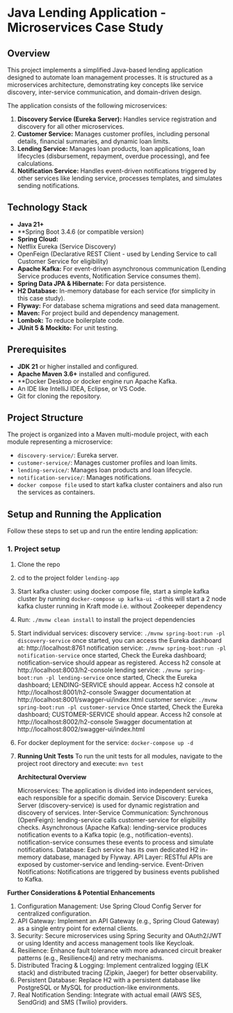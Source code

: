 # Java Lending Application - Microservices Case Study

## Overview

This project implements a simplified Java-based lending application designed to automate loan management processes. 
It is structured as a microservices architecture, demonstrating key concepts like service discovery, inter-service communication, and domain-driven design.

The application consists of the following microservices:
1.  **Discovery Service (Eureka Server):** Handles service registration and discovery for all other microservices.
2.  **Customer Service:** Manages customer profiles, including personal details, financial summaries, and dynamic loan limits.
3.  **Lending Service:** Manages loan products, loan applications, loan lifecycles (disbursement, repayment, overdue processing), and fee calculations.
4.  **Notification Service:** Handles event-driven notifications triggered by other services like lending service, processes templates, and simulates sending notifications.

## Technology Stack

*   **Java 21+**
*   **Spring Boot 3.4.6 (or compatible version)
*   **Spring Cloud:**
   *   Netflix Eureka (Service Discovery)
   *   OpenFeign (Declarative REST Client - used by Lending Service to call Customer Service for eligibility)
*   **Apache Kafka:** For event-driven asynchronous communication (Lending Service produces events, Notification Service consumes them).
*   **Spring Data JPA & Hibernate:** For data persistence.
*   **H2 Database:** In-memory database for each service (for simplicity in this case study).
*   **Flyway:** For database schema migrations and seed data management.
*   **Maven:** For project build and dependency management.
*   **Lombok:** To reduce boilerplate code.
*   **JUnit 5 & Mockito:** For unit testing.

## Prerequisites

*   **JDK 21** or higher installed and configured.
*   **Apache Maven 3.6+** installed and configured.
*   **Docker Desktop or docker engine run Apache Kafka.
*   An IDE like IntelliJ IDEA, Eclipse, or VS Code.
*   Git for cloning the repository.

## Project Structure

The project is organized into a  Maven multi-module project, with each module representing a microservice:

*   `discovery-service/`: Eureka server.
*   `customer-service/`: Manages customer profiles and loan limits.
*   `lending-service/`: Manages loan products and loan lifecycle.
*   `notification-service/`: Manages notifications.
*    `docker compose file` used to start kafka cluster containers and also run the services as containers.

## Setup and Running the Application

Follow these steps to set up and run the entire lending application:

### 1. Project setup

1. Clone the repo
2. cd to the project folder `lending-app`
3. Start kafka cluster:
    using docker compose file, start a simple kafka cluster by running `docker-compose up kafka-ui -d` this will start a 2 node kafka cluster
    running in Kraft mode i.e. without Zookeeper dependency
4. Run: `./mvnw clean install` to install the project dependencies
5. Start individual services:
   discovery service: `./mvnw spring-boot:run -pl discovery-service` once started, you can access the Eureka dashboard at: http://localhost:8761
   notification service: `./mvnw spring-boot:run -pl notification-service` 
                       once started, Check the Eureka dashboard; notification-service should appear as registered.
                       Access h2 console at http://localhost:8003/h2-console
   lending service: `./mvnw spring-boot:run -pl lending-service`
                       once started, Check the Eureka dashboard; LENDING-SERVICE should appear.
                       Access h2 console at http://localhost:8001/h2-console
                       Swagger documentation at http://localhost:8001/swagger-ui/index.html
   customer service: `./mvnw spring-boot:run -pl customer-service`
                     Once started, Check the Eureka dashboard; CUSTOMER-SERVICE should appear.
                     Access h2 console at http://localhost:8002/h2-console
                     Swagger documentation at http://localhost:8002/swagger-ui/index.html

6. For docker deployment for the service: `docker-compose up -d`
7. **Running Unit Tests**
   To run the unit tests for all modules, navigate to the project root directory and execute:
   `mvn test`


   **Architectural Overview**

   Microservices: The application is divided into independent services, each responsible for a specific domain.
   Service Discovery: Eureka Server (discovery-service) is used for dynamic registration and discovery of services.
   Inter-Service Communication:
            Synchronous (OpenFeign): lending-service calls customer-service for eligibility checks.
            Asynchronous (Apache Kafka): lending-service produces notification events to a Kafka topic (e.g., notification-events). notification-service consumes these events to process and simulate notifications.
   Database: Each service has its own dedicated H2 in-memory database, managed by Flyway.
   API Layer: RESTful APIs are exposed by customer-service and lending-service.
   Event-Driven Notifications: Notifications are triggered by business events published to Kafka.

**Further Considerations & Potential Enhancements**

1. Configuration Management: Use Spring Cloud Config Server for centralized configuration.
2. API Gateway: Implement an API Gateway (e.g., Spring Cloud Gateway) as a single entry point for external clients.
3. Security: Secure microservices using Spring Security and OAuth2/JWT or using Identity and access management tools like Keycloak.
4. Resilience: Enhance fault tolerance with more advanced circuit breaker patterns (e.g., Resilience4j) and retry mechanisms.
5. Distributed Tracing & Logging: Implement centralized logging (ELK stack) and distributed tracing (Zipkin, Jaeger) for better observability.
6. Persistent Database: Replace H2 with a persistent database like PostgreSQL or MySQL for production-like environments.
7. Real Notification Sending: Integrate with actual email (AWS SES, SendGrid) and SMS (Twilio) providers.
  